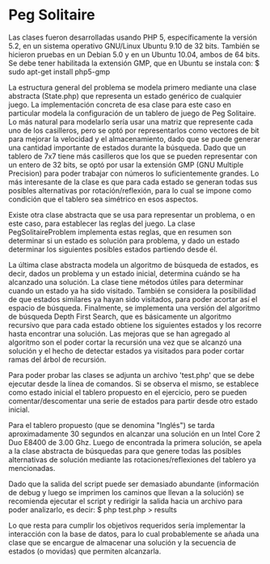Peg Solitaire
=============

Las clases fueron desarrolladas usando PHP 5, específicamente la versión 5.2,
en un sistema operativo GNU/Linux Ubuntu 9.10 de 32 bits. También se hicieron
pruebas en un Debian 5.0 y en un Ubuntu 10.04, ambos de 64 bits. Se debe
tener habilitada la extensión GMP, que en Ubuntu se instala con:
$ sudo apt-get install php5-gmp

La estructura general del problema se modela primero mediante una clase
abstracta (State.php) que representa un estado genérico de cualquier juego.
La implementación concreta de esa clase para este caso en particular modela
la configuración de un tablero de juego de Peg Solitaire. Lo más natural para
modelarlo sería usar una matriz que represente cada uno de los casilleros,
pero se optó por representarlos como vectores de bit para mejorar la velocidad
y el almacenamiento, dado que se puede generar una cantidad importante de
estados durante la búsqueda. Dado que un tablero de 7x7 tiene más casilleros
que los que se pueden representar con un entero de 32 bits, se optó por usar
la extensión GMP (GNU Multiple Precision) para poder trabajar con números
lo suficientemente grandes. Lo más interesante de la clase es que para cada
estado se generan todas sus posibles alternativas por rotación/reflexión,
para lo cual se impone como condición que el tablero sea simétrico en esos
aspectos.

Existe otra clase abstracta que se usa para representar un problema, o en este
caso, para establecer las reglas del juego. La clase PegSolitaireProblem
implementa estas reglas, que en resumen son determinar si un estado es
solución para problema, y dado un estado determinar los siguientes posibles
estados partiendo desde él.

La última clase abstracta modela un algoritmo de búsqueda de estados, es decir,
dados un problema y un estado inicial, determina cuándo se ha alcanzado una
solución. La clase tiene métodos útiles para determinar cuando un estado ya ha
sido visitado. También se considera la posibilidad de que estados similares
ya hayan sido visitados, para poder acortar así el espacio de búsqueda.
Finalmente, se implementa una versión del algoritmo de búsqueda Depth First
Search, que es básicamente un algoritmo recursivo que para cada estado
obtiene los siguientes estados y los recorre hasta encontrar una solución.
Las mejoras que se han agregado al algoritmo son el poder cortar la recursión
una vez que se alcanzó una solución y el hecho de detectar estados ya visitados
para poder cortar ramas del árbol de recursión.

Para poder probar las clases se adjunta un archivo 'test.php' que se debe ejecutar
desde la línea de comandos. Si se observa el mismo, se establece como estado inicial
el tablero propuesto en el ejercicio, pero se pueden comentar/descomentar una serie
de estados para partir desde otro estado inicial.

Para el tablero propuesto (que se denomina "Inglés") se tarda aproximadamente 30
segundos en alcanzar una solución en un Intel Core 2 Duo E8400 de 3.00 Ghz.
Luego de encontrada la primera solución, se apela a la clase abstracta de
búsquedas para que genere todas las posibles alternativas de solución mediante
las rotaciones/reflexiones del tablero ya mencionadas.

Dado que la salida del script puede ser demasiado abundante (información de debug y
luego se imprimen los caminos que llevan a la solución) se recomienda ejecutar el
script y redirigir la salida hacia un archivo para poder analizarlo, es decir:
$ php test.php > results

Lo que resta para cumplir los objetivos requeridos sería implementar la interacción
con la base de datos, para lo cual probablemente se añada una clase que se encargue
de almacenar una solución y la secuencia de estados (o movidas) que permiten alcanzarla.
